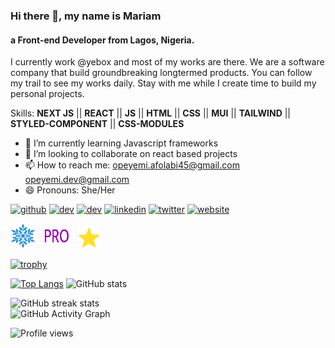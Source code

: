 <!-- - 👋 Hi, I’m @mariamopeyemi
- 👀 I’m interested in show casing my coding skills
- 🌱 I’m currently learning Javascript frameworks
- 💞️ I’m looking to collaborate on react based projects
- 📫 How to reach me opeyemi.afolabi45@gmail.com
opeyemi.dev@gmail.com

I currently work @yebox and most of my works are there. We are a software company that build groundbreaking longtermed products. 
You can follow my trail to see my works daily.
I currently work with Nextjs, Reactjs, Javascript, Material Ui, Tailwind, CSS modules, wordpress amongst others.
Stay with me while I create time to build my personal projects.

Thank you -->

### Hi there 👋, my name is Mariam
#### a Front-end Developer from Lagos, Nigeria.
I currently work @yebox and most of my works are there. We are a software company that build groundbreaking longtermed products. 
You can follow my trail to see my works daily. Stay with me while I create time to build my personal projects.

Skills: **NEXT JS** || **REACT** || **JS** || **HTML** || **CSS** || **MUI** || **TAILWIND** || **STYLED-COMPONENT** || **CSS-MODULES**

- 🌱 I’m currently learning Javascript frameworks 
- 👯 I’m looking to collaborate on react based projects 
- 📫 How to reach me:  opeyemi.afolabi45@gmail.com opeyemi.dev@gmail.com 
- 😄 Pronouns: She/Her 


[<img src='https://cdn.jsdelivr.net/npm/simple-icons@3.0.1/icons/github.svg' alt='github' height='40'>](https://github.com/mariamopeyemi)  [<img src='https://cdn.jsdelivr.net/npm/simple-icons@3.0.1/icons/dev-dot-to.svg' alt='dev' height='40'>](https://dev.to/https://www.opeyemi.dev/)  [<img src='https://cdn.jsdelivr.net/npm/simple-icons@3.0.1/icons/hashnode.svg' alt='dev' height='40'>](https://hashnode.com/@DevMariam)  [<img src='https://cdn.jsdelivr.net/npm/simple-icons@3.0.1/icons/linkedin.svg' alt='linkedin' height='40'>](https://www.linkedin.com/in/https://www.linkedin.com/in/opeyemi-m-afolabi-b590a5155//)  [<img src='https://cdn.jsdelivr.net/npm/simple-icons@3.0.1/icons/twitter.svg' alt='twitter' height='40'>](https://twitter.com/https://twitter.com/mariam_afox)  [<img src='https://cdn.jsdelivr.net/npm/simple-icons@3.0.1/icons/icloud.svg' alt='website' height='40'>](https://www.opeyemi.dev/)  

<a href='https://archiveprogram.github.com/'><img src='https://raw.githubusercontent.com/acervenky/animated-github-badges/master/assets/acbadge.gif' width='40' height='40'></a> <a href='https://github.com/pricing'><img src='https://raw.githubusercontent.com/acervenky/animated-github-badges/master/assets/pro.gif' width='40' height='40'></a> <a href='https://stars.github.com/'><img src='https://raw.githubusercontent.com/acervenky/animated-github-badges/master/assets/starbadge.gif' width='35' height='35'></a> 

[![trophy](https://github-profile-trophy.vercel.app/?username=mariamopeyemi)](https://github.com/ryo-ma/github-profile-trophy)

[![Top Langs](https://github-readme-stats.vercel.app/api/top-langs/?username=mariamopeyemi)](https://github.com/anuraghazra/github-readme-stats) ![GitHub stats](https://github-readme-stats.vercel.app/api?username=mariamopeyemi&show_icons=true&count_private=true)  

![GitHub streak stats](https://github-readme-streak-stats.herokuapp.com/?user=mariamopeyemi)  
![GitHub Activity Graph](https://activity-graph.herokuapp.com/graph?username=mariamopeyemi)  

![Profile views](https://gpvc.arturio.dev/mariamopeyemi)  

<!-- ![Mariam's GitHub stats](https://github-readme-stats.vercel.app/api?username=mariamopeyemi&hide=contribs,prs) -->
<!---
mariamopeyemi/mariamopeyemi is a ✨ special ✨ repository because its `README.md` (this file) appears on your GitHub profile.
You can click the Preview link to take a look at your changes.
--->
